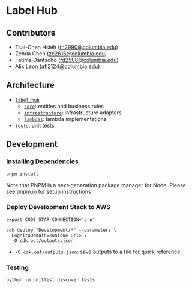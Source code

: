 # Label Hub

## Contributors

- Tsai-Chen Hsieh (th2990@columbia.edu)
- Zehua Chen (zc2616@columbia.edu)
- Fatima Dantsoho (fd2508@columbia.edu)
- Alix Leon (afl2124@columbia.edu)

## Architecture

- [`label_hub`](label_hub)
  - [`core`](label_hub/core): entities and business rules
  - [`infrastructure`](label_hub/infrastructure): infrastructure adapters
  - [`lambdas`](label_hub/lambdas): lambda implementations
- [`tests`](tests): unit tests

## Development

### Installing Dependencies

```
pnpm install
```

Note that PNPM is a next-generation package manager for Node. Please see
[pnpm.io](https://pnpm.io) for setup instructions

### Deploy Development Stack to AWS

```
export CODE_STAR_CONNECTION='arn'

cdk deploy "Development/*" --parameters \
  CognitoDomain=<unique url> \
  -O cdk.out/outputs.json
```

- `-O cdk.out/outputs.json`: save outputs to a file for quick reference

### Testing

```commandline
python -m unittest discover tests
```
